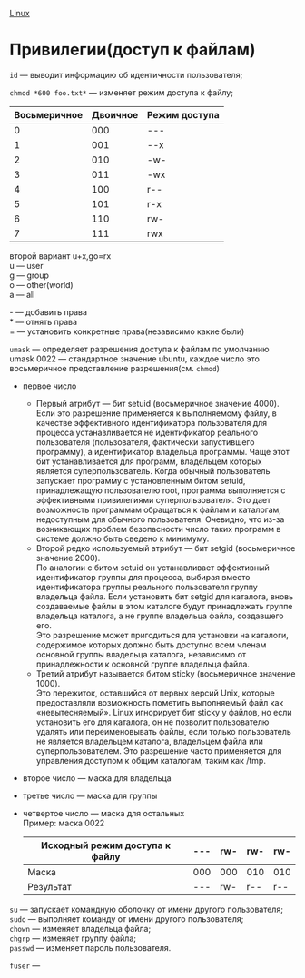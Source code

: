 [Linux](./Linux.md)

# Привилегии(доступ к файлам)

`id` — выводит информацию об идентичности пользователя;

`chmod *600 foo.txt*` — изменяет режим доступа к файлу;

| Восьмеричное | Двоичное | Режим доступа |
| ------------ | -------- | ------------- |
| 0            | 000      | ---           |
| 1            | 001      | --x           |
| 2            | 010      | -w-           |
| 3            | 011      | -wx           |
| 4            | 100      | r--           |
| 5            | 101      | r-x           |
| 6            | 110      | rw-           |
| 7            | 111      | rwx           |

второй вариант u+x,go=rx  
u — user  
g — group  
o — other(world)  
a — all

\- — добавить права  
\* — отнять права  
= — установить конкретные права(независимо какие были)

`umask` — определяет разрешения доступа к файлам по умолчанию
umask 0022 — стандартное значение ubuntu, каждое число это восьмеричное представление разрешения(см. `chmod`)

- первое число
  - Первый атрибут — бит setuid (восьмеричное значение 4000).  
    Если это разрешение применяется к выполняемому файлу, в качестве эффективного идентификатора пользователя для процесса устанавливается не идентификатор реального пользователя (пользователя, фактически запустившего программу), а идентификатор владельца программы. Чаще этот бит устанавливается для программ, владельцем которых является суперпользователь. Когда обычный пользователь запускает программу с установленным битом setuid, принадлежащую пользователю root, программа выполняется с эффективными привилегиями суперпользователя. Это дает возможность программам обращаться к файлам и каталогам, недоступным для обычного пользователя. Очевидно, что из-за возникающих проблем безопасности число таких программ в системе должно быть сведено к минимуму.
  - Второй редко используемый атрибут — бит setgid (восьмеричное значение 2000).  
     По аналогии с битом setuid он устанавливает эффективный идентификатор группы для процесса, выбирая вместо идентификатора группы реального пользователя группу владельца файла. Если установить бит setgid для каталога, вновь создаваемые файлы в этом каталоге будут принадлежать группе владельца каталога, а не группе владельца файла, создавшего его.  
     Это разрешение может пригодиться для установки на каталоги, содержимое которых должно быть доступно всем членам основной группы владельца каталога, независимо от принадлежности к основной группе владельца файла.
  - Третий атрибут называется битом sticky (восьмеричное значение 1000).  
    Это пережиток, оставшийся от первых версий Unix, которые предоставляли возможность пометить выполняемый файл как «невытесняемый». Linux игнорирует бит sticky у файлов, но если установить его для каталога, он не позволит пользователю удалять или переименовывать файлы, если только пользователь не является владельцем каталога, владельцем файла или суперпользователем. Это разрешение часто применяется для управления доступом к общим каталогам, таким как /tmp.
- второе число — маска для владельца
- третье число — маска для группы
- четвертое число — маска для остальных  
  Пример: маска 0022

  | Исходный режим доступа к файлу | --- | rw- | rw- | rw- |
  | ------------------------------ | --- | --- | --- | --- |
  | Маска                          | 000 | 000 | 010 | 010 |
  | Результат                      | --- | rw- | r-- | r-- |

`su` — запускает командную оболочку от имени другого пользователя;  
`sudo` — выполняет команду от имени другого пользователя;  
`chown` — изменяет владельца файла;  
`chgrp` — изменяет группу файла;  
`passwd` — изменяет пароль пользователя.

`fuser` —
